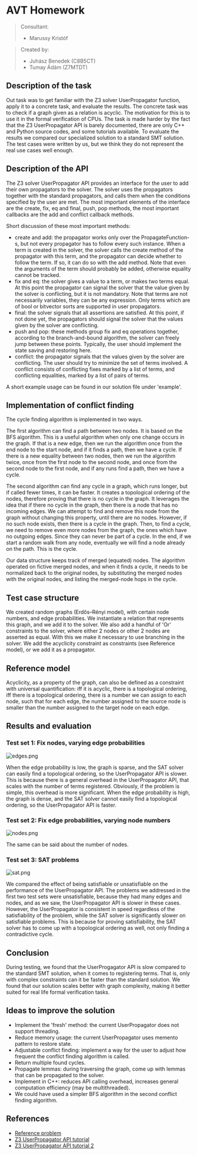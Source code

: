 # AVT Homework

> Consultant:
> - Marussy Kristóf

> Created by:
> - Juhász Benedek (C8B5CT)
> - Tumay Ádám (Z7MTDT)

## Description of the task

Out task was to get familiar with the Z3 solver UserPropagator function, apply it to a concrete task, and evaluate the
results.
The concrete task was to check if a graph given as a relation is acyclic.
The motivation for this is to use it in the formal verification of CPUs.
The task is made harder by the fact that the Z3 UserPropagator API is barely documented, there are only C++ and Python
source
codes, and some tutorials available.
To evaluate the results we compared our specialized solution to a standard SMT solution.
The test cases were written by us, but we think they do not represent the real use cases well enough.

## Description of the API

The Z3 solver UserPropagator API provides an interface for the user to add their own propagators to the solver.
The solver uses the propagators together with the standard propagators, and calls them when the conditions specified by
the user are met.
The most important elements of the interface are the create, fix, eq and final, push, pop methods, the most important
callbacks are the add and conflict callback methods.

Short discussion of these most important methods:

- create and add: the propagator works only over the PropagateFunction-s, but not every propagator has to follow every
  such
  instance. When a term is created in the solver, the solver calls the create method of the propagator with this term,
  and the propagator can decide whether to follow the term. If so, it can do so with the add method. Note that even the
  arguments of the term should probably be added, otherwise equality cannot be tracked.
- fix and eq: the solver gives a value to a term, or makes two terms equal. At this point the propagator can signal the
  solver that the value given by the solver is conflicting, but it is not mandatory. Note that terms are not necessarily
  variables, they can be any expression. Only terms which are of bool or bitvector
  sorts are supported in user propagators.
- final: the solver signals that all assertions are satisfied. At this point, if not done yet, the propagators should
  signal the solver that the values given by the solver are conflicting.
- push and pop: these methods group fix and eq operations together, according to the branch-and-bound algorithm, the
  solver can freely jump between these points. Typically, the user should implement the state saving and restoring here.
- conflict: the propagator signals that the values given by the solver are conflicting. The user should try to
  minimize the set of terms involved. A conflict consists of conflicting fixes marked by a list of terms, and
  conflicting equalities, marked by a list of pairs of terms.

A short example usage can be found in our solution file under 'example'.

## Implementation of conflict finding

The cycle finding algorithm is implemented in two ways.

The first algorithm can find a path between two nodes. It is based on the BFS algorithm.
This is a useful algorithm when only one change occurs in the graph. If that is a new edge, then we run the algorithm
once from the end node to the start node, and if it finds a path, then we have a cycle.
If there is a new equality between two nodes, then we run the algorithm twice, once from the first node to the second
node, and once from the second node to the first node, and if any runs find a path, then we have a cycle.

The second algorithm can find any cycle in a graph, which runs longer, but if called fewer times, it can be faster. It
creates a topological ordering of the nodes, therefore proving that there is no cycle in the graph. It leverages the
idea that if there no cycle in the graph, then there is a node that has no incoming edges. We can attempt to find and
remove this node from the graph without changing this property, until there are no nodes. However, if no such node
exists, then there is a cycle in the graph.
Then, to find a cycle, we need to remove even more nodes from the graph, the ones which have no outgoing edges.
Since they can never be part of a cycle. In the end, if we start a random walk from any
node, eventually we will find a node already on the path. This is the cycle.

Our data structure keeps track of merged (equated) nodes. The algorithm operated on fictive merged nodes, and when it
finds a cycle, it needs to be normalized back to the original nodes, by substituting the merged nodes with the original
nodes, and listing the merged-node hops in the cycle.

## Test case structure

We created random graphs (Erdős–Rényi model), with certain node numbers, and edge probabilities.
We instantiate a relation that represents this graph, and we add it to the solver.
We also add a handful of 'Or' constraints to the solver, where either 2 nodes or other 2 nodes are asserted as equal.
With this we make it necessary to use branching in the solver.
We add the acyclicity constraint as constraints (see Reference model), or we add it as a propagator.

## Reference model

Acyclicity, as a property of the graph, can also be defined as a constraint with universal quantification:
iff it is acyclic, there is a topological ordering,
iff there is a topological ordering, there is a number we can assign to each node, such that for each edge, the number
assigned to the source node is smaller than the number assigned to the target node on each edge.

## Results and evaluation

### Test set 1: Fix nodes, varying edge probabilities

![edges.png](edges.png)

When the edge probability is low, the graph is sparse, and the SAT solver can easily find a topological ordering, so the
UserPropagator API is slower.
This is because there is a general overhead in the UserPropagator API, that scales with the number of terms registered.
Obviously, if the problem is simple, this overhead is more significant.
When the edge probability is high, the graph is dense, and the SAT solver cannot easily find a topological ordering, so
the UserPropagator API is faster.

### Test set 2: Fix edge probabilities, varying node numbers

![nodes.png](nodes.png)

The same can be said about the number of nodes.

### Test set 3: SAT problems

![sat.png](sat.png)

We compared the effect of being satisfiable or unsatisfiable on the performance of the UserPropagator API.
The problems we addressed in the first two test sets were unsatisfiable, because they had many edges and nodes,
and as we saw, the UserPropagator API is slower in these cases.
However, the UserPropagator is consistent in speed regardless of the satisfiability of the problem, while the SAT solver
is significantly slower on satisfiable problems.
This is because for proving satisfiability, the SAT solver has to come up with a topological ordering as well, not only
finding a contradictive cycle.

## Conclusion

During testing, we found that the UserProgagator API is slow compared to the standard SMT solution, when it comes to
registering terms. That is, only with complex constraints can it be faster than the standard solution.
We found that our solution scales better with graph complexity, making it better suited for real life formal
verification tasks.

## Ideas to improve the solution

- Implement the 'fresh' method: the current UserPropagator does not support threading.
- Reduce memory usage: the current UserPropagator uses memento pattern to restore state.
- Adjustable conflict finding: implement a way for the user to adjust how frequent the conflict finding algorithm is
  called.
- Return multiple found cycles.
- Propagate lemmas: during traversing the graph, come up with lemmas that can be propagated to the solver.
- Implement in C++: reduces API calling overhead, increases general computation efficiency (may be multithreaded).
- We could have used a simpler BFS algorithm in the second conflict finding algorithm.

## References

- [Reference problem](https://dl.acm.org/doi/pdf/10.1145/3563292)
- [Z3 UserPropagator API tutorial](https://microsoft.github.io/z3guide/programming/Example%20Programs/User%20Propagator/)
- [Z3 UserPropagator API tutorial 2](https://theory.stanford.edu/~nikolaj/programmingz3.html)
